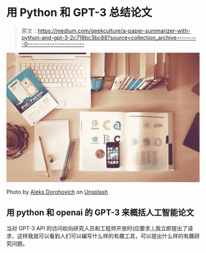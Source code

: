 # 用 Python 和 GPT-3 总结论文

> 原文：<https://medium.com/geekculture/a-paper-summarizer-with-python-and-gpt-3-2c718bc3bc88?source=collection_archive---------0----------------------->

![](img/19209170b2f47678ec70624c59ffa935.png)

Photo by [Aleks Dorohovich](https://unsplash.com/@doctype?utm_source=medium&utm_medium=referral) on [Unsplash](https://unsplash.com?utm_source=medium&utm_medium=referral)

## 用 python 和 openai 的 GPT-3 来概括人工智能论文

当对 GPT-3 API 的访问权向研究人员和工程师开放时(应要求,),我立即提出了请求，这样我就可以看到人们可以编写什么样的有趣工具，可以提出什么样的有趣研究问题。